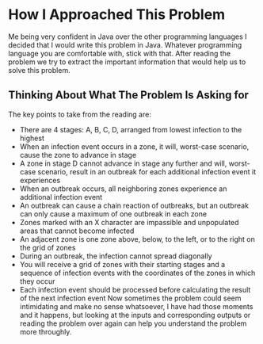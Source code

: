 # How I Approached This Problem
Me being very confident in Java over the other programming languages I decided that I would write this problem in Java. Whatever programming language you are comfortable with, stick with that. After reading the problem we try to extract the important information that would help us to solve this problem.
## Thinking About What The Problem Is Asking for
The key points to take from the reading are:
  * There are 4 stages: A, B, C, D, arranged from lowest infection to the highest
  * When an infection event occurs in a zone, it will, worst-case scenario, cause the zone to advance in stage
  * A zone in stage D cannot advance in stage any further and will, worst-case scenario, result in an outbreak for each additional infection event it experiences
  * When an outbreak occurs, all neighboring zones experience an additional infection event
  * An outbreak can cause a chain reaction of outbreaks, but an outbreak can only cause a maximum of one outbreak in each zone
  * Zones marked with an X character are impassible and unpopulated areas that cannot become infected
  * An adjacent zone is one zone above, below, to the left, or to the right on the grid of zones
  * During an outbreak, the infection cannot spread diagonally
  * You will receive a grid of zones with their starting stages and a sequence of infection events with the coordinates of the zones in which they occur
  * Each infection event should be processed before calculating the result of the next infection event
Now sometimes the problem could seem intimidating and make no sense whatsoever, I have had those moments and it happens, but looking at the inputs and corresponding outputs or reading the problem over again can help you understand the problem more throughly.
